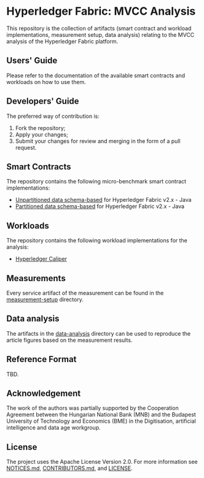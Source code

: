 # Hyperledger Fabric: MVCC Analysis

This repository is the collection of artifacts (smart contract and workload implementations, measurement setup, data analysis) relating to the MVCC analysis of the Hyperledger Fabric platform.

## Users' Guide

Please refer to the documentation of the available smart contracts and workloads on how to use them.

## Developers' Guide

The preferred way of contribution is: 
1. Fork the repository;
2. Apply your changes;
3. Submit your changes for review and merging in the form of a pull request.

## Smart Contracts

The repository contains the following micro-benchmark smart contract implementations:

* [Unpartitioned data schema-based](chaincodes/partitioned/README.md) for Hyperledger Fabric v2.x - Java
* [Partitioned data schema-based](chaincodes/unpartitioned/README.md) for Hyperledger Fabric v2.x - Java

## Workloads

The repository contains the following workload implementations for the analysis:
* [Hyperledger Caliper](measurement-setup/benchmarks/swarm/tpcc/configs/caliper)

## Measurements

Every service artifact of the measurement can be found in the [measurement-setup](measurement-setup/README.md) directory.

## Data analysis

The artifacts in the [data-analysis](data-analysis/README.md) directory can be used to reproduce the article figures based on the measurement results.

## Reference Format

TBD.

## Acknowledgement

The work of the authors was partially supported by the Cooperation Agreement between the Hungarian National Bank (MNB) and the Budapest University of Technology and Economics (BME) in the Digitisation, artificial intelligence and data age workgroup.

## License

The project uses the Apache License Version 2.0. For more information see [NOTICES.md](NOTICES.md), [CONTRIBUTORS.md](CONTRIBUTORS.md), and [LICENSE](LICENSE).
